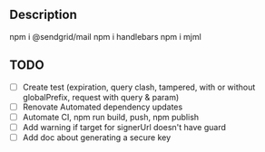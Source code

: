 ## Description

npm i @sendgrid/mail
npm i handlebars
npm i mjml

## TODO
- [ ] Create test (expiration, query clash, tampered, with or without globalPrefix, request with query & param)
- [ ] Renovate Automated dependency updates
- [ ] Automate CI, npm run build, push, npm publish
- [ ] Add warning if target for signerUrl doesn't have guard
- [ ] Add doc about generating a secure key